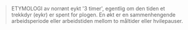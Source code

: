 > ETYMOLOGI av norrønt eykt '3 timer', egentlig om den tiden et trekkdyr (eykr) er spent for plogen. En økt er en sammenhengende arbeidsperiode eller arbeidstiden mellom to måltider eller hvilepauser.